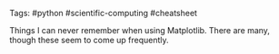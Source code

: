 Tags: #python #scientific-computing #cheatsheet

Things I can never remember when using Matplotlib.  There are many, though these seem to come up frequently.


